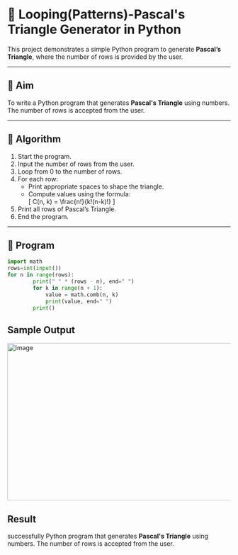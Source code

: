 # 🔺 Looping(Patterns)-Pascal's Triangle Generator in Python

This project demonstrates a simple Python program to generate **Pascal’s Triangle**, where the number of rows is provided by the user.

---

## 🎯 Aim

To write a Python program that generates **Pascal's Triangle** using numbers. The number of rows is accepted from the user.

---

## 🧠 Algorithm

1. Start the program.
2. Input the number of rows from the user.
3. Loop from 0 to the number of rows.
4. For each row:
   - Print appropriate spaces to shape the triangle.
   - Compute values using the formula:  
     \[
     C(n, k) = \frac{n!}{k!(n-k)!}
     \]
5. Print all rows of Pascal’s Triangle.
6. End the program.

---

## 🧪 Program
```py
import math
rows=int(input())
for n in range(rows):
        print(" " * (rows - n), end=" ")
        for k in range(n + 1):
            value = math.comb(n, k)
            print(value, end=" ")
        print()
```

## Sample Output
<img width="1371" height="355" alt="image" src="https://github.com/user-attachments/assets/a3885655-0d33-40cf-b204-19fbfc5932ef" />

## Result
successfully Python program that generates **Pascal's Triangle** using numbers. The number of rows is accepted from the user.
